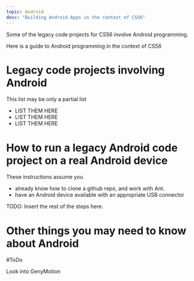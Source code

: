 ```yaml
---
topic: Android
desc: "Building Android Apps in the context of CS56"
---
```


Some of the legacy code projects for CS56 involve Android programming.

Here is a guide to Android programming in the context of CS56

# Legacy code projects involving Android

This list may be only a partial list

* LIST THEM HERE
* LIST THEM HERE
* LIST THEM HERE

# How to run a legacy Android code project on a real Android device

These instructions assume you
* already know how to clone a github repo, and work with Ant.
* have an Android device available with an appropriate USB connector

TODO: Insert the rest of the steps here.

# Other things you may need to know about Android

#ToDo

Look into GenyMotion
